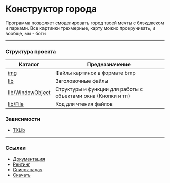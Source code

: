 # Конструктор города
Программа позволяет смоделировать город твоей мечты с блэкджеком и парками. Все картинки трехмерные, карту можно прокручивать, и вообще, мы - боги

-----------------------------
### Структура проекта
|                                     Каталог                                    |                        Предназначение                         |
|--------------------------------------------------------------------------------|---------------------------------------------------------------|
|              [img](https://github.com/IngNG/City/tree/master/img)              |                 Файлы картинок в формате bmp                  |
|              [lib](https://github.com/IngNG/City/tree/master/lib)              |                      Заголовочные файлы                       |
| [lib/WindowObject](https://github.com/IngNG/City/tree/master/lib/WindowObject) | Структуры и функции для работы с объектами окна (Кнопки и тп) |
|       [lib/File](https://github.com/IngNG/City/tree/master/lib/File)           |                     Код для чтения файлов                     |

### Зависимости
 - [TXLib](http://storage.ded32.net.ru/Lib/TX/TXUpdate/Doc/HTML.ru/)

-----------------------------
### Ссылки
 - [Документация](http://city.liutsko.site/files.html)
 - [Рейтинг](https://docs.google.com/spreadsheets/d/1Wjq24aBWYW1Jv3pDB2whHBC6jtAhyz6xWS3OlcuegVI/edit#gid=296788835)
 - [Список задач](https://docs.google.com/spreadsheets/d/1Wjq24aBWYW1Jv3pDB2whHBC6jtAhyz6xWS3OlcuegVI/edit#gid=1392176167)
 - [Скачать](https://github.com/IngNG/City/releases/download/v0.3.1/City.zip)

